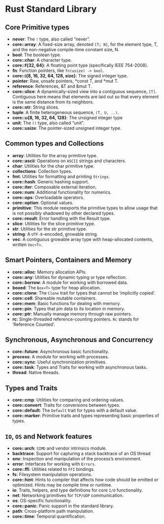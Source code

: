 # Rust Standard Library


## Core Primitive types
- **never**: The `!` type, also called “never”.
- **core::array**: A fixed-size array, denoted `[T; N]`, for the element type,
  T, and the non-negative compile-time constant size, N.
- **bool**: The boolean type.
- **core::char**: A character type.
- **core::f{32, 64}**: A floating point type (specifically IEEE 754-2008).
- **fn**: Function pointers, like `fn(usize) -> bool`.
- **core::i{8, 16, 32, 64, 128, size}**: The signed integer type.
- **pointer**: Raw, unsafe pointers, *const T, and *mut T.
- **reference**: References, &T and &mut T.
- **core::slice**: A dynamically-sized view into a contiguous sequence, `[T]`.
  Contiguous here means that elements are laid out so that every element
  is the same distance from its neighbors.
- **core::str**: String slices.
- **tuple**: A finite heterogeneous sequence, `(T, U, ..)`.
- **core::u{8, 16, 32, 64, 128}**: The unsigned integer type
- **unit**: The `()` type, also called “unit”.
- **core::usize**: The pointer-sized unsigned integer type.

## Common types and Collections
- **array**: Utilities for the array primitive type.
- **core::ascii**: Operations on `ASCII` strings and characters.
- **char**: Utilities for the char primitive type.
- **collections**: Collection types.
- **fmt**: Utilities for formatting and printing `Strings`.
- **core::hash**: Generic hashing support.
- **core::iter**: Composable external iteration.
- **core::num**: Additional functionality for numerics.
- **core::ops**: Overloadable operators.
- **core::option**: Optional values.
- **primitive**: This module reexports the primitive types to allow usage that
    is not possibly shadowed by other declared types.
- **core::result**: Error handling with the Result type.
- **slice**: Utilities for the slice primitive type.
- **str**: Utilities for the str primitive type.
- **string**: A `UTF-8`–encoded, growable string.
- **vec**: A contiguous growable array type with heap-allocated contents,
    written `Vec<T>`.

## Smart Pointers, Containers and Memory
- **core::alloc**: Memory allocation APIs.
- **core::any**: Utilities for dynamic typing or type reflection.
- **core::borrow**: A module for working with borrowed data.
- **boxed**: The `Box<T>` type for heap allocation.
- **core::clone**: The `Clone` trait for types that cannot be ‘implicitly copied’.
- **core::cell**: Shareable mutable containers.
- **core::mem**: Basic functions for dealing with memory.
- **core::pin**: Types that pin data to its location in memory.
- **core::ptr**: Manually manage memory through raw pointers.
- **rc**: Single-threaded reference-counting pointers. `Rc` stands for
    ‘Reference Counted’.

## Synchronous, Asynchronous and Concurrency
- **core::future**: Asynchronous basic functionality.
- **process**: A module for working with processes.
- **core::sync**: Useful synchronization primitives.
- **core::task**: Types and Traits for working with asynchronous tasks.
- **thread**: Native threads.

## Types and Traits
- **core::cmp**: Utilities for comparing and ordering values.
- **core::convert**: Traits for conversions between types.
- **core::default**: The `Default` trait for types with a default value.
- **core::marker**: Primitive traits and types representing basic properties of
    types.

## `IO`, `OS` and Network features
- **core::arch**: `SIMD` and vendor intrinsics module.
- **backtrace**: Support for capturing a stack backtrace of an OS thread
- **env**: Inspection and manipulation of the process’s environment.
- **error**: Interfaces for working with `Errors`.
- **core::ffi**: Utilities related to `FFI` bindings.
- **fs**: Filesystem manipulation operations.
- **core::hint**: Hints to compiler that affects how code should be emitted or
    optimized. Hints may be compile time or runtime.
- **io**: Traits, helpers, and type definitions for core `I/O` functionality.
- **net**: Networking primitives for `TCP/UDP` communication.
- **os**: OS-specific functionality.
- **core::panic**: Panic support in the standard library.
- **path**: Cross-platform path manipulation.
- **core::time**: Temporal quantification.
